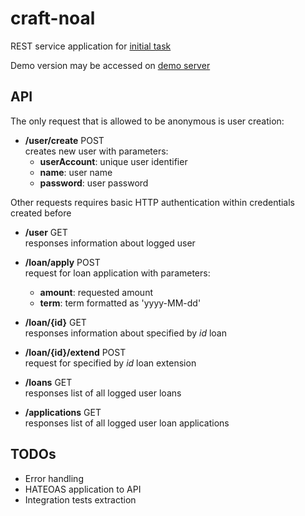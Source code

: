 craft-noal
==========

REST service application for [initial task](doc/task.md)

Demo version may be accessed on [demo server](http://vdmakul.ddns.net:8080/noal)

API
---

The only request that is allowed to be anonymous is user creation:  
  
 * **/user/create** POST  
creates new user with parameters:
    * **userAccount**: unique user identifier
    * **name**: user name  
    * **password**: user password  
  
Other requests requires basic HTTP authentication within credentials created before   

 * **/user** GET  
responses information about logged user  
  
 * **/loan/apply** POST  
request for loan application with parameters:  
     * **amount**: requested amount      
     * **term**: term formatted as 'yyyy-MM-dd'    
   
 * **/loan/{id}** GET  
responses information about specified by *id* loan  
  
 * **/loan/{id}/extend** POST  
request for specified by *id* loan extension  

 * **/loans** GET  
responses list of all logged user loans   

 * **/applications** GET  
responses list of all logged user loan applications  


TODOs
-----
 * Error handling
 * HATEOAS application to API
 * Integration tests extraction